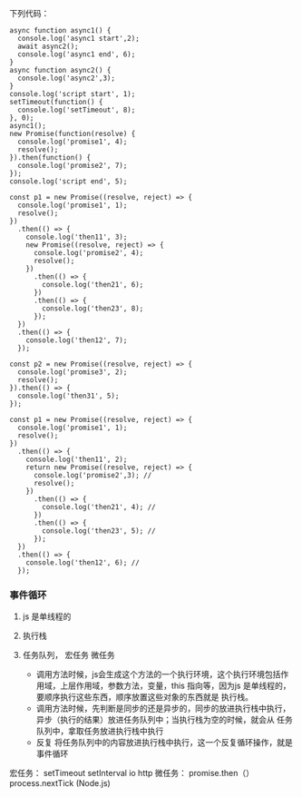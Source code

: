 下列代码：
```
async function async1() {
  console.log('async1 start',2);
  await async2();
  console.log('async1 end', 6);
}
async function async2() {
  console.log('async2',3);
}
console.log('script start', 1);
setTimeout(function() {
  console.log('setTimeout', 8);
}, 0);
async1();
new Promise(function(resolve) {
  console.log('promise1', 4);
  resolve();
}).then(function() {
  console.log('promise2', 7);
});
console.log('script end', 5);

```

```
const p1 = new Promise((resolve, reject) => {
  console.log('promise1', 1);
  resolve();
})
  .then(() => {
    console.log('then11', 3);
    new Promise((resolve, reject) => {
      console.log('promise2', 4);
      resolve();
    })
      .then(() => {
        console.log('then21', 6);
      })
      .then(() => {
        console.log('then23', 8);
      });
  })
  .then(() => {
    console.log('then12', 7);
  });

const p2 = new Promise((resolve, reject) => {
  console.log('promise3', 2);
  resolve();
}).then(() => {
  console.log('then31', 5);
});

```

```
const p1 = new Promise((resolve, reject) => {
  console.log('promise1', 1);
  resolve();
})
  .then(() => {
    console.log('then11', 2); 
    return new Promise((resolve, reject) => {
      console.log('promise2',3); // 
      resolve();
    })
      .then(() => {
        console.log('then21', 4); // 
      })
      .then(() => {
        console.log('then23', 5); // 
      });
  })
  .then(() => {
    console.log('then12', 6); //
  });
```
### 事件循环
1. js 是单线程的
2. 执行栈
3. 任务队列， 宏任务 微任务

    - 调用方法时候，js会生成这个方法的一个执行环境，这个执行环境包括作用域，上层作用域，参数方法，变量，this 指向等，因为js 是单线程的，要顺序执行这些东西，顺序放置这些对象的东西就是 执行栈。
    - 调用方法时候，先判断是同步的还是异步的，同步的放进执行栈中执行，异步（执行的结果）放进任务队列中；当执行栈为空的时候，就会从
    任务队列中，拿取任务放进执行栈中执行
    - 反复 将任务队列中的内容放进执行栈中执行，这一个反复循环操作，就是事件循环


宏任务： setTimeout  setInterval io http
微任务： promise.then（） process.nextTick (Node.js)